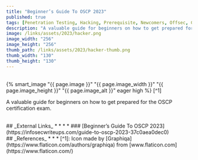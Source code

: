 ```yaml
---
title: "Beginner’s Guide To OSCP 2023"
published: true
tags: [Penetration Testing, Hacking, Prerequisite, Newcomers, Offsec, Certifications, OSCP]
description: "A valuable guide for beginners on how to get prepared for the OSCP certification exam."
image: /links/assets/2023/hacker.png
image_width: "256"
image_height: "256"
thumb_path: /links/assets/2023/hacker-thumb.png
thumb_width: "130"
thumb_height: "130"
---
```


<br>
{% smart_image "{{ page.image }}" "{{ page.image_width }}" "{{ page.image_height }}" "{{ page.image_alt }}" eager high %}
[^1]
<br>

A valuable guide for beginners on how to get prepared for the OSCP certification exam.

<br>
## _External Links_
* * *
* ### [Beginner’s Guide To OSCP 2023](https://infosecwriteups.com/guide-to-oscp-2023-37c0aea0dec0)

<br>
## _References_
* * *
[^1]: Icon made by [Graphiqa](https://www.flaticon.com/authors/graphiqa) from [www.flaticon.com](https://www.flaticon.com/)
